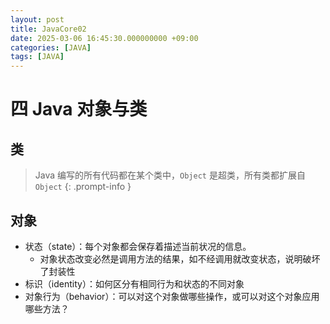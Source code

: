 ```yaml
---
layout: post
title: JavaCore02
date: 2025-03-06 16:45:30.000000000 +09:00
categories: [JAVA]
tags: [JAVA]
---
```


# 四 Java 对象与类

## 类

> Java 编写的所有代码都在某个类中，`Object` 是超类，所有类都扩展自 `Object`
{: .prompt-info }

## 对象
* 状态（state）：每个对象都会保存着描述当前状况的信息。
    - 对象状态改变必然是调用方法的结果，如不经调用就改变状态，说明破坏了封装性
* 标识（identity）：如何区分有相同行为和状态的不同对象
* 对象行为（behavior）：可以对这个对象做哪些操作，或可以对这个对象应用哪些方法？


